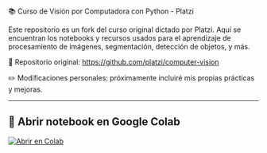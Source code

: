 📚 Curso de Visión por Computadora con Python - Platzi

Este repositorio es un fork del curso original dictado por Platzi. Aquí se encuentran los notebooks y recursos usados para el aprendizaje de procesamiento de imágenes, segmentación, detección de objetos, y más.

🔗 Repositorio original: https://github.com/platzi/computer-vision

✏️ Modificaciones personales: próximamente incluiré mis propias prácticas y mejoras.

---

## 🚀 Abrir notebook en Google Colab

[![Abrir en Colab](https://colab.research.google.com/assets/colab-badge.svg)](https://colab.research.google.com/github/AMERICO28/computer-vision/blob/main/1_Procesamiento_de_Im%C3%A1genes_con_OpenCV/1_Procesamiento_con_OpenCV.ipynb)
